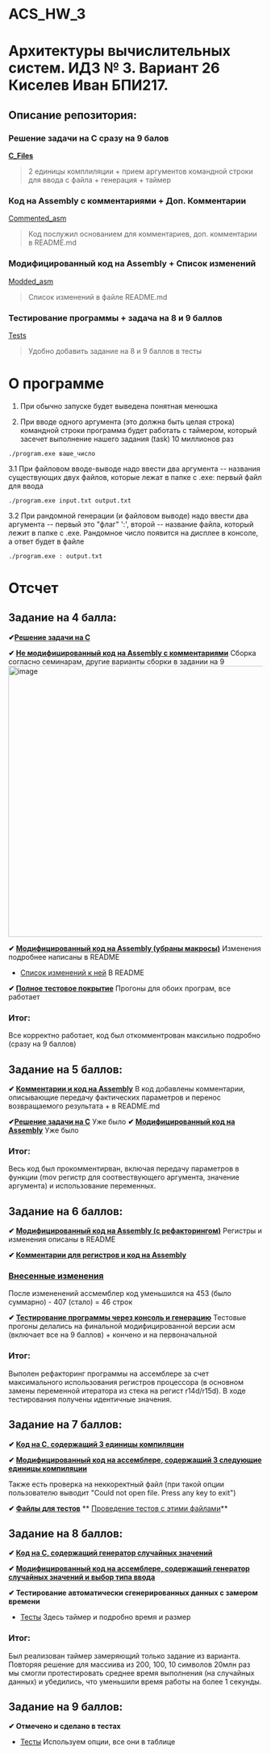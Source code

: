 # ACS_HW_3
# Архитектуры вычислительных систем. ИДЗ № 3. Вариант 26 <br/> Киселев Иван БПИ217.

## Описание репозитория:

### Решение задачи на C сразу на 9 балов 
**[C_Files](https://github.com/ababism/ACS_HW_2/tree/main/C_Files)** 
> 2 единицы комплиляции + прием аргументов командной строки для ввода с файла + генерация + таймер

### Код на Assembly с комментариями + Доп. Комментарии
[Commented_asm](https://github.com/ababism/ACS_HW_2/tree/main/Commented_asm)
> Код послужил основанием для комментариев, доп. комментарии в README.md

### Модифицированный код на Assembly + Список изменений
[Modded_asm](https://github.com/ababism/ACS_HW_2/tree/main/Modded_asm)
> Список изменений в файле README.md

### Тестирование программы + задача на 8 и 9 баллов
[Tests](https://github.com/ababism/ACS_HW_2/tree/main/Tests)
> Удобно добавить задание на 8 и 9 баллов в тесты

# О программе

1. При обычно запуске будет выведена понятная менюшка

2. При вводе одного аргумента (это должна быть целая строка) командной строки программа будет работать с таймером, который засечет выполнение нашего задания (task) 10 миллионов раз
```
./program.exe вашe_число
```

3.1 При файловом вводе-выводе надо ввести два аргумента -- названия существующих двух файлов, которые лежат в папке с .exe: первый файл для ввода

```
./program.exe input.txt output.txt
```
3.2 При рандомной генерации (и файловом выводе) надо ввести два аргумента -- первый это "флаг" ':', второй -- название файла, который лежит в папке с .exe. Рандомное число появится на дисплее в консоле, а ответ будет в файле

```
./program.exe : output.txt
```

# Отсчет

## Задание на 4 балла:
**✔[Решение задачи на C](https://github.com/ababism/ACS_HW_2/tree/main/C_Files)**

**✔ [Не модифицированный код на Assembly с комментариями](https://github.com/ababism/ACS_HW_2/tree/main/Commented_asm)**
Сборка согласно семинарам, другие варианты сборки в задании на 9
<img width="537" alt="image" src="https://user-images.githubusercontent.com/111705295/201545529-32bea517-8dd2-4c26-bb94-c271002d2e0a.png">

**✔ [Модифицированный код на Assembly (убраны макросы)](https://github.com/ababism/ACS_HW_2/tree/main/Modded_asm)**
Изменения подробнее написаны в README

* [Список изменений к ней](https://github.com/ababism/ACS_HW_2/tree/main/Modded_asm)
В README

**✔ [Полное тестовое покрытие](https://github.com/ababism/ACS_HW_2/tree/main/Tests)**
Прогоны для обоих програм, все работает

### Итог:

Все корректно работает, код был откомментрован максильно подробно (сразу на 9 баллов)

## Задание на 5 баллов:
**✔ [Комментарии и код на Assembly](https://github.com/ababism/ACS_HW_2/tree/main/Commented_asm)**
 В код добавлены комментарии, описывающие передачу фактических параметров и перенос возвращаемого результата + в README.md
 
 
**✔[Решение задачи на C](https://github.com/ababism/ACS_HW_2/tree/main/C_Files)** 
Уже было
**✔ [Модифицированный код на Assembly](https://github.com/ababism/ACS_HW_2/tree/main/Modded_asm)**
Уже было

### Итог:

Весь код был прокомментирван, включая передачу параметров в функции (mov регистр для соотвествующего аргумента, значение аргумента) и использование переменных.


## Задание на 6 баллов:

**✔ [Модифицированный код на Assembly (с рефакторингом)](https://github.com/ababism/ACS_HW_2/tree/main/Modded_asm)**
Регистры и изменения описаны в README

**✔ [Комментарии для регистров и код на Assembly](https://github.com/ababism/ACS_HW_2/tree/main/Commented_asm)**

### [Внесенные изменения](https://github.com/ababism/ACS_HW_2/tree/main/Modded_asm)
После измененений ассмемблер код уменьшился на 453 (было суммарно) - 407 (стало) = 46 строк

**✔ [Тестирование программы через консоль и генерацию](https://github.com/ababism/ACS_HW_2/tree/main/Tests)**
Тестовые прогоны делались на финальной модифицированной версии асм (включает все на 9 баллов) + кончено и на первоначальной

### Итог:

Выполен рефакторинг программы на ассемблере за счет максимального использования регистров процессора (в основном замены переменной итератора из стека на регист r14d/r15d). В ходе тестирования получены идентичные значения.

## Задание на 7 баллов:

**✔ [Код на C, содержащий 3 единицы компиляции](https://github.com/ababism/ACS_HW_2/tree/main/C_Files)** 

**✔ [Модифицированный код на ассемблере, содержащий 3 следующие единицы компиляции](https://github.com/ababism/ACS_HW_2/tree/main/Modded_asm)**

Также есть проверка на неккоректный файл (при такой опции пользователю выводит "Could not open file. Press any key to exit")

**✔ [Файлы для тестов](https://github.com/ababism/ACS_HW_2/tree/main/Files_for_test)**
** [Проведение тестов с этими файлами](https://github.com/ababism/ACS_HW_2/tree/main/Tests)**


## Задание на 8 баллов:

**✔ [Код на C, содержащий генератор случайных значений](https://github.com/ababism/ACS_HW_2/tree/main/C_Files)** 

**✔ [Модифицированный код на ассемблере, содержащий генератор случайных значений и выбор типа ввода](https://github.com/ababism/ACS_HW_2/tree/main/Modded_asm)**


**✔ Тестирование автоматически сгенерированных данных с замером времени**
* [Тесты](https://github.com/ababism/ACS_HW_2/tree/main/Tests)
Здесь таймер и подробно время и размер


### Итог:

Был реализован таймер замеряющий только задание из варианта. Повторяя решение для массиива из 200, 100, 10 символов 20млн раз мы смогли протестировать среднее время выполнения (на случайных данных) и убедились, что уменьшили время работы на более 1 секунды.

## Задание на 9 баллов:
**✔ Отмечено и сделано в тестах**
* [Тесты](https://github.com/ababism/ACS_HW_2/tree/main/Tests)
Используем опции, все они в таблице
